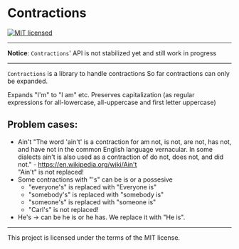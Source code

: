 
# Contractions

[![MIT licensed][mit-badge]][mit-url]

---

**Notice**: `Contractions`' API is not stabilized yet and still work in progress

---

`Contractions` is a library to handle contractions
So far contractions can only be expanded.

Expands "I'm" to "I am" etc.
Preserves capitalization (as regular expressions for all-lowercase, all-uppercase and first letter uppercase)




## Problem cases:
- Ain't
    "The word 'ain't' is a contraction for am not, is not, are not, has not, and have not in the common English language vernacular. In some dialects ain't is also used as a contraction of do not, does not, and did not." - https://en.wikipedia.org/wiki/Ain't  
    "Ain't" is not replaced!
- Some contractions with "'s" can be is or a possesive
  - "everyone's" is replaced with "Everyone is"
  - "somebody's" is replaced with "somebody is"
  - "someone's" is replaced with "someone is"
  - "Carl's" is not replaced!
- He's -> can be he is or he has. We replace it with "He is".

---

This project is licensed under the terms of the MIT license.

[mit-url]: LICENSE
[mit-badge]: https://img.shields.io/badge/license-MIT-blue.svg
